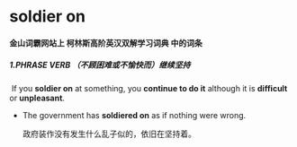 # soldier on

#### 金山词霸网站上 柯林斯高阶英汉双解学习词典 中的词条

##### 1.PHRASE VERB  （不顾困难或不愉快而）继续坚持

​	If you **soldier on** at something, you **continue to do it** although it is **difficult** or **unpleasant**.

- The government has **soldiered on** as if nothing were wrong.

  政府装作没有发生什么乱子似的，依旧在坚持着。